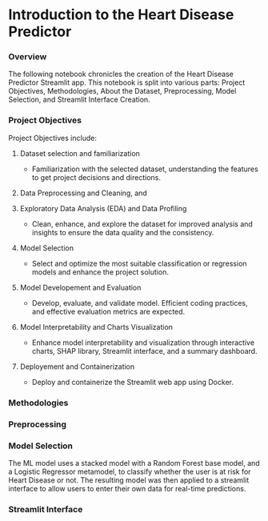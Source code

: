 # Introduction to the Heart Disease Predictor

### Overview
The following notebook chronicles the creation of the Heart Disease Predictor Streamlit app. This notebook is split into various parts: Project Objectives, Methodologies, About the Dataset, Preprocessing, Model Selection, and Streamlit Interface Creation.

### Project Objectives
Project Objectives include:
1. Dataset selection and familiarization
    
    - Familiarization with the selected dataset, understanding the features to get project decisions and directions.


2. Data Preprocessing and Cleaning, and
3. Exploratory Data Analysis (EDA) and Data Profiling

   - Clean, enhance, and explore the dataset for improved analysis and insights to ensure the data quality and the consistency. 


4. Model Selection

    - Select and optimize the most suitable classification or regression models and enhance the project solution. 


5. Model Developement and Evaluation

    - Develop, evaluate, and validate model. Efficient coding practices, and effective evaluation metrics are expected. 


6. Model Interpretability and Charts Visualization

    - Enhance model interpretability and visualization through interactive charts, SHAP library, Streamlit interface, and a summary dashboard.


7. Deployement and Containerization

    - Deploy and containerize the Streamlit web app using Docker.

   
### Methodologies


### Preprocessing

### Model Selection
The ML model uses a stacked model with a Random Forest base model, and a Logistic Regressor metamodel, to classify whether
the user is at risk for Heart Disease or not. The resulting model was then applied to a streamlit interface to allow users 
to enter their own data for real-time predictions.

### Streamlit Interface

[//]: # ()
[//]: # (This is a small sample book to give you a feel for how book content is)

[//]: # (structured.)

[//]: # (It shows off a few of the major file types, as well as some sample content.)

[//]: # (&#40;It does not go in-depth into any particular topic - check out [the Jupyter Book documentation]&#40;https://jupyterbook.org&#41;&#41;)

[//]: # (for more information.)

[//]: # ()
[//]: # (Check out the content pages bundled with this sample book to see more.)

```{tableofcontents}
```